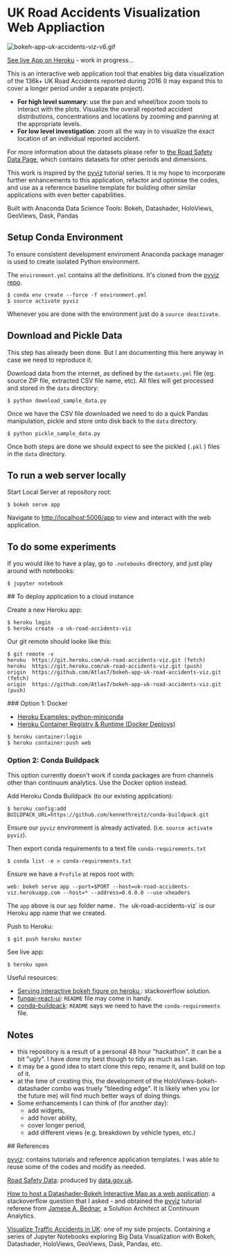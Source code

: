 # UK Road Accidents Visualization Web Appliaction

![bokeh-app-uk-accidents-viz-v6.gif](./assets/bokeh-app-uk-accidents-viz-v6.gif)

[See live App on Heroku](https://uk-road-accidents-viz.herokuapp.com/) - work in progress...

This is an interactive web application tool that enables big data visualization of the 136k+ UK Road Accidents reported during 2016 (I may expand this to cover a longer period under a separate project).

- **For high level summary**: use the pan and wheel/box zoom tools to interact with the plots. Visualize the overall reported accident distributions, concentrations and locations by zooming and panning at the appropriate levels.
- **For low level investigation**: zoom all the way in to visualize the exact location of an individual reported accident.

For more information about the datasets please refer to [the Road Safety Data Page](https://data.gov.uk/dataset/road-accidents-safety-data), which contains datasets for other periods and dimensions.

This work is inspired by the [pyviz](https://github.com/pyviz/pyviz) tutorial series. It is my hope to incorporate further enhancements to this application, refactor and optimise the codes, and use as a reference baseline template for building other similar applications with even better capabilities.

Built with Anaconda Data Science Tools: Bokeh, Datashader, HoloViews, GeoViews, Dask, Pandas

## Setup Conda Environment

To ensure consistent development enviroment Anaconda package manager is used to create isolated Python environment.

The `environment.yml` contains all the definitions. It's cloned from the [pyviz repo](https://github.com/pyviz/pyviz).

```
$ conda env create --force -f environment.yml
$ source activate pyviz
```

Whenever you are done with the environment just do a `source deactivate`.

## Download and Pickle Data

This step has already been done. But I am documenting this here anyway in case we need to reproduce it.

Download data from the internet, as defined by the `datasets.yml` file (eg. source ZIP file, extracted CSV file name, etc). All files will get processed and stored in the `data` directory:

```
$ python download_sample_data.py
```

Once we have the CSV file downloaded we need to do a quick Pandas manipulation, pickle and store onto disk back to the `data` directory.

```
$ python pickle_sample_data.py
```

Once both steps are done we should expect to see the pickled (`.pkl` ) files in the `data` directory.

## To run a web server locally

Start Local Server at repository root:

```
$ bokeh serve app
```

Navigate to [http://localhost:5006/app](http://localhost:5006/app) to view and interact with the web application.

## To do some experiments

If you would like to have a play, go to `.notebooks` directory, and just play around with notebooks:

```
$ jupyter notebook
```

## To deploy application to a cloud instance

Create a new Heroku app:

```
$ heroku login
$ heroku create -a uk-road-accidents-viz
```

Our git remote should looke like this:

```
$ git remote -v
heroku  https://git.heroku.com/uk-road-accidents-viz.git (fetch)
heroku  https://git.heroku.com/uk-road-accidents-viz.git (push)
origin  https://github.com/Atlas7/bokeh-app-uk-road-accidents-viz.git (fetch)
origin  https://github.com/Atlas7/bokeh-app-uk-road-accidents-viz.git (push)
```

### Option 1: Docker

- [Heroku Examples: python-miniconda](https://github.com/heroku-examples/python-miniconda)
- [Heroku Container Registry & Runtime (Docker Deploys)](https://devcenter.heroku.com/articles/container-registry-and-runtime)

```
$ heroku container:login
$ heroku container:push web
```

### Option 2: Conda Buildpack

This option currently doesn't work if conda packages are from channels other than continuum analytics. Use the Docker option instead.

Add Heroku Conda Buildpack (to our existing application):

```
$ heroku config:add BUILDPACK_URL=https://github.com/kennethreitz/conda-buildpack.git
```

Ensure our `pyviz` environment is already activated. (i.e. `source activate pyviz`).

Then export conda requirements to a text file `conda-requirements.txt`

```
$ conda list -e > conda-requirements.txt
```

Ensure we have a `Profile` at repos root with:

```
web: bokeh serve app --port=$PORT --host=uk-road-accidents-viz.herokuapp.com --host=* --address=0.0.0.0 --use-xheaders
```

The `app` above is our `app` folder name`. The `uk-road-accidents-viz` is our Heroku app name that we created.

Push to Heroku:

```
$ git push heroku master
```

See live app:

```
$ heroku open
```

Useful resources:

- [Serving interactive bokeh figure on heroku
](https://stackoverflow.com/questions/38417200/serving-interactive-bokeh-figure-on-heroku/38447618#38447618): stackoverflow solution.
- [fungai-react-ui](https://github.com/Atlas7/fungai-react-ui): `README` file may come in handy.
- [conda-buildpack](https://github.com/kennethreitz/conda-buildpack): `README` says we need to have the `conda-requirements` file.

## Notes

- this repository is a result of a personal 48 hour "hackathon". It can be a bit "ugly". I have done my best though to tidy as much as I can.
- it may be a good idea to start clone this repo, rename it, and build on top of it.
- at the time of creating this, the development of the HoloViews-bokeh-datashader combo was truely "bleeding edge". It is likely when you (or the future me) will find much better ways of doing things.
- Some enhancements I can think of (for another day):
  - add widgets,
  - add hover ability,
  - cover longer period,
  - add different views (e.g. breakdown by vehicle types, etc.)

## References

[pyviz](https://github.com/pyviz/pyviz): contains tutorials and reference application templates. I was able to reuse some of the codes and modify as needed.

[Road Safety Data](https://data.gov.uk/dataset/road-accidents-safety-data): produced by [data.gov.uk](https://data.gov.uk/).

[How to host a Datashader-Bokeh Interactive Map as a web application](https://stackoverflow.com/questions/48784128/how-to-host-a-datashader-bokeh-interactive-map-as-a-web-application/48806197#48806197): a stackoverflow question that I asked - and obtained the [pyviz](https://github.com/pyviz/pyviz) tutorial referene from [Jamese A. Bednar](https://stackoverflow.com/users/5909839/james-a-bednar), a Solution Architect at Continuum Analytics.

[Visualize Traffic Accidents in UK](https://github.com/Atlas7/visualize-traffic-accidents-in-uk): one of my side projects. Containing a series of Jupyter Notebooks exploring Big Data Visualization with Bokeh, Datashader, HoloViews, GeoViews, Dask, Pandas, etc.
